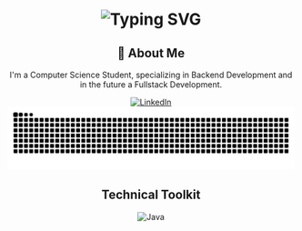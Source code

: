 <div align="center">
    <h1>
        <img src="https://readme-typing-svg.herokuapp.com?font=Jetbrains+mono&size=40&duration=3000&color=33FF33&center=true&vCenter=true&width=435&lines=Hi..+I'm+[Felipe Honorato];This+is..;..my+Github..;" alt="Typing SVG"/>
    </h1>
</div>

<div align="center">
    <h2>🚀 About Me</h2>
    <p>I'm a Computer Science Student, specializing in Backend Development and in the future a Fullstack Development.</p>
</div>

<div align="center">
    <!-- Replace href with your links -->
    <a href="https://www.linkedin.com/in/felipe-honorato-3086331a2/">
        <img src="https://img.shields.io/badge/LinkedIn-0077B5?style=for-the-badge&logo=linkedin&logoColor=white" alt="LinkedIn"/>
    </a>
</div>

<div align="center">
    <img src="https://raw.githubusercontent.com/FVHonorato/FVHonorato/output/github-contribution-grid-snake.svg" alt="GitHub Contribution Grid Snake Animation"/>
</div>

<div align="center">
    <h2>Technical Toolkit</h2>
    <!-- Replace with your skills -->
    <img src="https://img.shields.io/badge/Java-007396?style=for-the-badge&logo=java&logoColor=white" alt="Java" />
    <!-- Add more badges similarly -->
</div>





